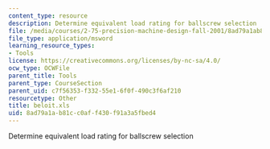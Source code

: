 ```yaml
---
content_type: resource
description: Determine equivalent load rating for ballscrew selection
file: /media/courses/2-75-precision-machine-design-fall-2001/8ad79a1ab81cc0aff430f91a3a5fbed4_beloit.xls
file_type: application/msword
learning_resource_types:
- Tools
license: https://creativecommons.org/licenses/by-nc-sa/4.0/
ocw_type: OCWFile
parent_title: Tools
parent_type: CourseSection
parent_uid: c7f56353-f332-55e1-6f0f-490c3f6af210
resourcetype: Other
title: beloit.xls
uid: 8ad79a1a-b81c-c0af-f430-f91a3a5fbed4
---
```

Determine equivalent load rating for ballscrew selection